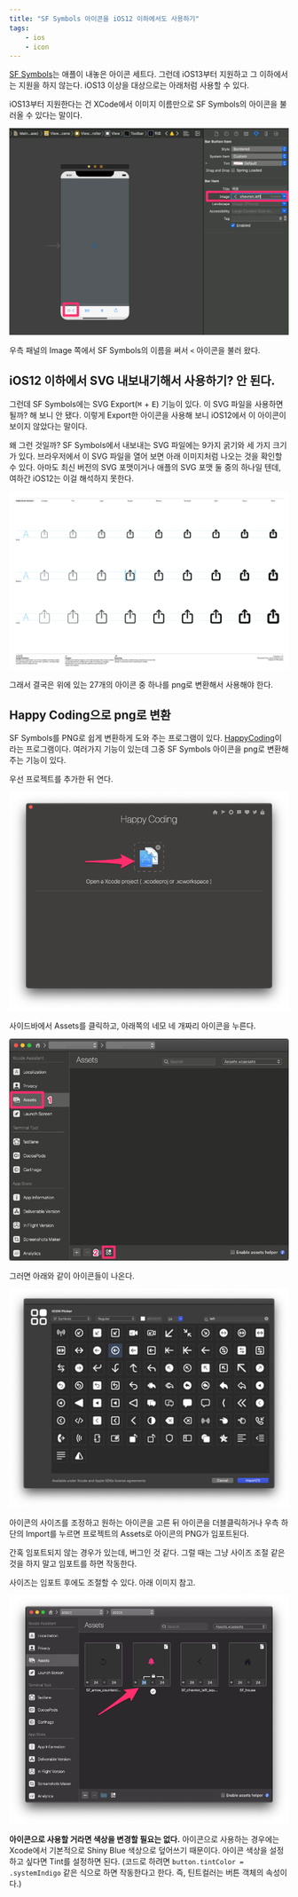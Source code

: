 ```yaml
---
title: "SF Symbols 아이콘을 iOS12 이하에서도 사용하기"
tags: 
    - ios
    - icon
---
```


[SF Symbols](https://developer.apple.com/design/human-interface-guidelines/sf-symbols/overview/)는 애플이 내놓은 아이콘 세트다. 그런데 iOS13부터 지원하고 그 이하에서는 지원을 하지 않는다. iOS13 이상을 대상으로는 아래처럼 사용할 수 있다.

iOS13부터 지원한다는 건 XCode에서 이미지 이름만으로 SF Symbols의 아이콘을 불러올 수 있다는 말이다. 

![](/assets/2020/how-to-use-sf-symbols-on-ios13.png)

우측 패널의 Image 쪽에서 SF Symbols의 이름을 써서 `<` 아이콘을 불러 왔다.

## iOS12 이하에서 SVG 내보내기해서 사용하기? 안 된다.

그런데 SF Symbols에는 SVG Export(<kbd>⌘</kbd> + <kbd>E</kbd>) 기능이 있다. 이 SVG 파일을 사용하면 될까? 해 보니 안 됐다. 이렇게 Export한 아이콘을 사용해 보니 iOS12에서 이 아이콘이 보이지 않았다는 말이다.

왜 그런 것일까? SF Symbols에서 내보내는 SVG 파일에는 9가지 굵기와 세 가지 크기가 있다. 브라우저에서 이 SVG 파일을 열어 보면 아래 이미지처럼 나오는 것을 확인할 수 있다. 아마도 최신 버전의 SVG 포맷이거나 애플의 SVG 포맷 둘 중의 하나일 텐데, 여하간 iOS12는 이걸 해석하지 못한다.

![](/assets/2020/sf-symbols-svg.png)

그래서 결국은 위에 있는 27개의 아이콘 중 하나를 png로 변환해서 사용해야 한다. 

## Happy Coding으로 png로 변환

SF Symbols를 PNG로 쉽게 변환하게 도와 주는 프로그램이 있다. [HappyCoding](https://happycoding.app/)이라는 프로그램이다. 여러가지 기능이 있는데 그중 SF Symbols 아이콘을 png로 변환해 주는 기능이 있다.

우선 프로젝트를 추가한 뒤 연다. 

![](/assets/2020/happycoding1.png) 

사이드바에서 Assets를 클릭하고, 아래쪽의 네모 네 개짜리 아이콘을 누른다. 

![](/assets/2020/happycoding2.png) 

그러면 아래와 같이 아이콘들이 나온다.

![](/assets/2020/happycoding3.png) 

아이콘의 사이즈를 조정하고 원하는 아이콘을 고른 뒤 아이콘을 더블클릭하거나 우측 하단의 Import를 누르면 프로젝트의 Assets로 아이콘의 PNG가 임포트된다. 

간혹 임포트되지 않는 경우가 있는데, 버그인 것 같다. 그럴 때는 그냥 사이즈 조절 같은 것을 하지 말고 임포트를 하면 작동한다. 

사이즈는 임포트 후에도 조절할 수 있다. 아래 이미지 참고.

![](/assets/2020/happycoding4.png)

**아이콘으로 사용할 거라면 색상을 변경할 필요는 없다.** 아이콘으로 사용하는 경우에는 Xcode에서 기본적으로 Shiny Blue 색상으로 덮어쓰기 때문이다. 아이콘 색상을 설정하고 싶다면 Tint를 설정하면 된다. (코드로 하려면 `button.tintColor = .systemIndigo` 같은 식으로 하면 작동한다고 한다. 즉, 틴트컬러는 버튼 객체의 속성이다.)
